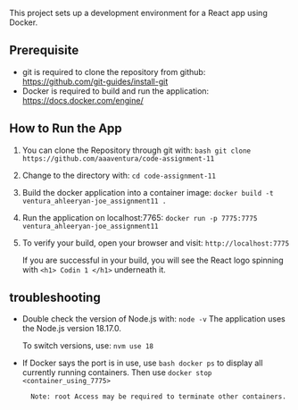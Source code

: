 This project sets up a development environment for a React app using Docker.

## Prerequisite
- git is required to clone the repository from github: https://github.com/git-guides/install-git
- Docker is required to build and run the application: https://docs.docker.com/engine/

## How to Run the App

1. You can clone the Repository through git with: 
        `bash git clone https://github.com/aaaventura/code-assignment-11`

2. Change to the directory with: 
        `cd code-assignment-11`

3. Build the docker application into a container image:
        `docker build -t ventura_ahleeryan-joe_assignment11 .`

4. Run the application on localhost:7765:
        `docker run -p 7775:7775 ventura_ahleeryan-joe_assignment11`

5. To verify your build, open your browser and visit: 
    `http://localhost:7775`

    If you are successful in your build, you will see the React logo spinning with `<h1> Codin 1 </h1>` underneath it.


## troubleshooting

- Double check the version of Node.js with: ```node -v```
    The application uses the Node.js version 18.17.0. 
    
    To switch versions, use: `nvm use 18`

- If Docker says the port is in use, use `bash docker ps` to display all currently running containers. 
Then use `docker stop <container_using_7775>`

        Note: root Access may be required to terminate other containers.


